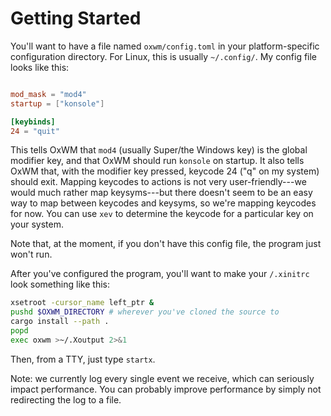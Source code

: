 # Getting Started

You'll want to have a file named `oxwm/config.toml` in your platform-specific
configuration directory. For Linux, this is usually `~/.config/`. My config file
looks like this:

```toml

mod_mask = "mod4"
startup = ["konsole"]

[keybinds]
24 = "quit"
```

This tells OxWM that `mod4` (usually Super/the Windows key) is the global
modifier key, and that OxWM should run `konsole` on startup. It also tells OxWM
that, with the modifier key pressed, keycode 24 ("q" on my system) should exit.
Mapping keycodes to actions is not very user-friendly---we would much rather map
keysyms---but there doesn't seem to be an easy way to map between keycodes and
keysyms, so we're mapping keycodes for now. You can use `xev` to determine the
keycode for a particular key on your system.

Note that, at the moment, if you don't have this config file, the program just
won't run.

After you've configured the program, you'll want to make your `/.xinitrc` look
something like this:

```sh
xsetroot -cursor_name left_ptr &
pushd $OXWM_DIRECTORY # wherever you've cloned the source to
cargo install --path .
popd
exec oxwm >~/.Xoutput 2>&1
```

Then, from a TTY, just type `startx`.

Note: we currently log every single event we receive, which can seriously impact
performance. You can probably improve performance by simply not redirecting the
log to a file.
